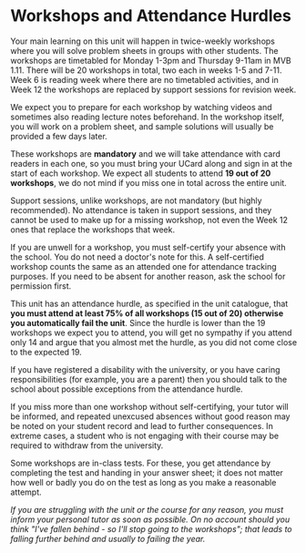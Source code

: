 # Workshops and Attendance Hurdles

Your main learning on this unit will happen in twice-weekly workshops where you will solve problem sheets in groups with other students. The workshops are timetabled for Monday 1-3pm and Thursday 9-11am in MVB 1.11. There will be 20 workshops in total, two each in weeks 1-5 and 7-11. Week 6 is reading week where there are no timetabled activities, and in Week 12 the workshops are replaced by support sessions for revision week.

We expect you to prepare for each workshop by watching videos and sometimes also reading lecture notes beforehand. In the workshop itself, you will work on a problem sheet, and sample solutions will usually be provided a few days later.

These workshops are **mandatory** and we will take attendance with card readers in each one, so you must bring your UCard along and sign in at the start of each workshop. We expect all students to attend **19 out of 20 workshops**, we do not mind if you miss one in total across the entire unit. 

Support sessions, unlike workshops, are not mandatory (but highly recommended). No attendance is taken in support sessions, and they cannot be used to make up for a missing workshop, not even the Week 12 ones that replace the workshops that week.

If you are unwell for a workshop, you must self-certify your absence with the school. You do not need a doctor's note for this. A self-certified workshop counts the same as an attended one for attendance tracking purposes. If you need to be absent for another reason, ask the school for permission first. 

This unit has an attendance hurdle, as specified in the unit catalogue, that **you must attend at least 75% of all workshops (15 out of 20) otherwise you automatically fail the unit**. Since the hurdle is lower than the 19 workshops we expect you to attend, you will get no sympathy if you attend only 14 and argue that you almost met the hurdle, as you did not come close to the expected 19.

If you have registered a disability with the university, or you have caring responsibilities (for example, you are a parent) then you should talk to the school about possible exceptions from the attendance hurdle.

If you miss more than one workshop without self-certifying, your tutor will be informed, and repeated unexcused absences without good reason may be noted on your student record and lead to further consequences. In extreme cases, a student who is not engaging with their course may be required to withdraw from the university.

Some workshops are in-class tests. For these, you get attendance by completing the test and handing in your answer sheet; it does not matter how well or badly you do on the test as long as you make a reasonable attempt.

_If you are struggling with the unit or the course for any reason, you must inform your personal tutor as soon as possible. On no account should you think "I've fallen behind - so I'll stop going to the workshops"; that leads to falling further behind and usually to failing the year._
